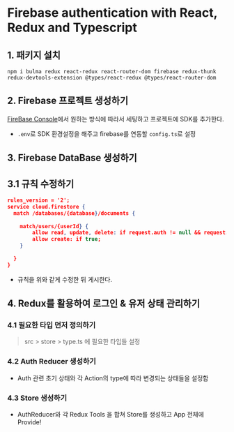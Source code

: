 # Firebase authentication with React, Redux and Typescript

## 1. 패키지 설치
```
npm i bulma redux react-redux react-router-dom firebase redux-thunk redux-devtools-extension @types/react-redux @types/react-router-dom
```

## 2. Firebase 프로젝트 생성하기

[FireBase Console](https://console.firebase.google.com/)에서 원하는 방식에 따라서 세팅하고 프로젝트에 SDK를 추가한다.

- `.env`로 SDK 환경설정을 해주고 firebase를 연동할 `config.ts`로 설정

## 3. Firebase DataBase 생성하기

## 3.1 규칙 수정하기
```json
rules_version = '2';
service cloud.firestore {
  match /databases/{database}/documents {
    
    match/users/{userId} {
    	allow read, update, delete: if request.auth != null && request.auth.uid == userId;
    	allow create: if true;
    }
    
  }
}
```
- 규칙을 위와 같게 수정한 뒤 게시한다.

## 4. Redux를 활용하여 로그인 & 유저 상태 관리하기
### 4.1 필요한 타입 먼저 정의하기
> src > store > type.ts 에 필요한 타입들 설정

### 4.2 Auth Reducer 생성하기
- Auth 관련 초기 상태와 각 Action의 type에 따라 변경되는 상태들을 설정함

### 4.3 Store 생성하기
- AuthReducer와 각 Redux Tools 을 합쳐 Store를 생성하고 App 전체에 Provide!